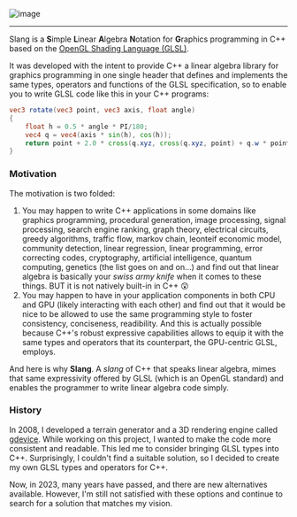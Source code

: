 ![image](https://github.com/pierodn/slang/assets/85252731/3a8c8b2b-cd6b-48c9-95a5-c597b036b8f5)

___
Slang is a **S**imple **L**inear **A**lgebra **N**otation for **G**raphics programming in C++ based on the [OpenGL Shading Language (GLSL)](https://registry.khronos.org/OpenGL/specs/gl/GLSLangSpec.4.50.pdf).

It was developed with the intent to provide C++ a linear algebra library for graphics programming in one single header that defines and implements the same types, operators and functions of the GLSL specification, so to enable you to write GLSL code like this in your C++ programs:
```GLSL
vec3 rotate(vec3 point, vec3 axis, float angle)
{
    float h = 0.5 * angle * PI/180;
    vec4 q = vec4(axis * sin(h), cos(h)); 	
    return point + 2.0 * cross(q.xyz, cross(q.xyz, point) + q.w * point);
}
```
### Motivation
The motivation is two folded:
1. You may happen to write C++ applications in some domains like graphics programming, procedural generation, image processing, signal processing, search engine ranking, graph theory, electrical circuits, greedy algorithms, traffic flow, markov chain, leonteif economic model, community detection, linear regression, linear programming, error correcting codes, cryptography, artificial intelligence, quantum computing, genetics (the list goes on and on...) and find out that linear algebra is basically your *swiss army knife* when it comes to these things. BUT it is not natively built-in in C++ 😲
2. You may happen to have in your application components in both CPU and GPU (likely interacting with each other) and find out that it would be nice to be allowed to use the same programming style to foster consistency, conciseness, readibility. And this is actually possible because C++'s robust expressive capabilities allows to equip it with the same types and operators that its counterpart, the GPU-centric GLSL, employs.

And here is why **Slang**. A *slang* of C++ that speaks linear algebra, mimes that same expressivity offered by GLSL (which is an OpenGL standard) and enables the programmer to write linear algebra code simply. 

### History
In 2008, I developed a terrain generator and a 3D rendering engine called [gdevice](https://github.com/pierodn/gdevice). While working on this project, I wanted to make the code more consistent and readable. This led me to consider bringing GLSL types into C++. Surprisingly, I couldn't find a suitable solution, so I decided to create my own GLSL types and operators for C++.

Now, in 2023, many years have passed, and there are new alternatives available. However, I'm still not satisfied with these options and continue to search for a solution that matches my vision.
